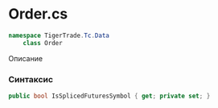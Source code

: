 
# Order.cs
```csharp
namespace TigerTrade.Tc.Data  
    class Order
```

Описание

### Синтаксис
```csharp
public bool IsSplicedFuturesSymbol { get; private set; }
```
